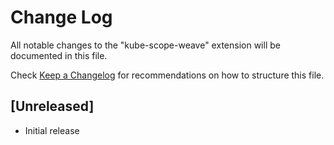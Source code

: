 # Change Log

All notable changes to the "kube-scope-weave" extension will be documented in this file.

Check [Keep a Changelog](http://keepachangelog.com/) for recommendations on how to structure this file.

## [Unreleased]

- Initial release